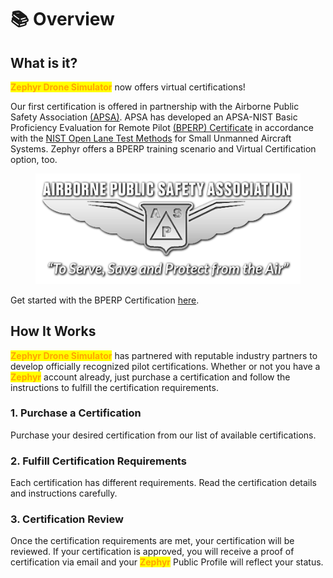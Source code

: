 # 📚 Overview

## What is it?

<mark style="color:orange;">**Zephyr Drone Simulator**</mark> now offers virtual certifications!

Our first certification is offered in partnership with the Airborne Public Safety Association [(APSA)](https://publicsafetyaviation.org/). APSA has developed an APSA-NIST Basic Proficiency Evaluation for Remote Pilot [(BPERP) Certificate](https://publicsafetyaviation.org/apsa-basic-proficiency-evaluation-for-remote-pilots-bperp-certificate-application) in accordance with the [NIST Open Lane Test Methods](https://www.nist.gov/el/intelligent-systems-division-73500/standard-test-methods-response-robots/aerial-systems/open-test) for Small Unmanned Aircraft Systems. Zephyr offers a BPERP training scenario and Virtual Certification option, too.

<figure><img src="../.gitbook/assets/image (17) (1).png" alt=""><figcaption></figcaption></figure>

Get started with the BPERP Certification [here](https://zephyr-sim.com/certifications).

## How It Works

<mark style="color:orange;">**Zephyr Drone Simulator**</mark> has partnered with reputable industry partners to develop officially recognized pilot certifications. Whether or not you have a <mark style="color:orange;">**Zephyr**</mark> account already, just purchase a certification and follow the instructions to fulfill the certification requirements.

### 1. Purchase a Certification

Purchase your desired certification from our list of available certifications.

### 2. Fulfill Certification Requirements

Each certification has different requirements. Read the certification details and instructions carefully.

### 3. Certification Review

Once the certification requirements are met, your certification will be reviewed. If your certification is approved, you will receive a proof of certification via email and your <mark style="color:orange;">**Zephyr**</mark> Public Profile will reflect your status.

